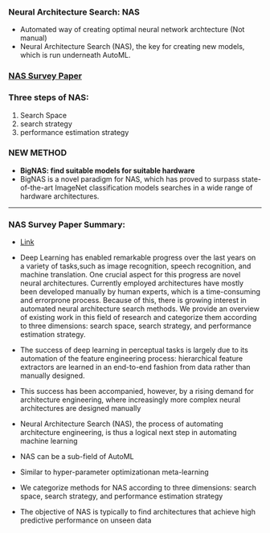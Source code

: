 ### Neural Architecture Search: NAS
- Automated way of creating optimal neural network archtecture (Not manual)
- Neural Architecture Search (NAS), the key for creating new models, which is run underneath AutoML.
### [NAS Survey Paper](https://jmlr.org/papers/v20/18-598.html)
### Three steps of NAS:
1. Search Space
2. search strategy
3. performance estimation strategy

### NEW METHOD
- **BigNAS: find suitable models for suitable hardware**
- BigNAS is a novel paradigm for NAS, which has proved to surpass state-of-the-art ImageNet classification models 
searches in a wide range of hardware architectures.

-------------------------------------------------------------------------------------------------------------------
### NAS Survey Paper Summary: 
- [Link](https://jmlr.org/papers/volume20/18-598/18-598.pdf)
- Deep Learning has enabled remarkable progress over the last years on a variety of tasks,such as image recognition, speech recognition, and machine translation.
One crucial aspect for this progress are novel neural architectures. Currently employed architectures have
mostly been developed manually by human experts, which is a time-consuming and errorprone process. Because of this, 
there is growing interest in automated neural architecture search methods. We provide an overview of existing work in this field of 
research and categorize them according to three dimensions: search space, search strategy, and performance estimation strategy.
- The success of deep learning in perceptual tasks is largely due to its automation of the
feature engineering process: hierarchical feature extractors are learned in an end-to-end
fashion from data rather than manually designed.

- This success has been accompanied,
however, by a rising demand for architecture engineering, where increasingly more complex
neural architectures are designed manually
- Neural Architecture Search (NAS), the process
of automating architecture engineering, is thus a logical next step in automating machine
learning
- NAS can be a sub-field of AutoML
- Similar to hyper-parameter optimizationan meta-learning
- We categorize methods for NAS according to three dimensions: search space, search strategy,
and performance estimation strategy
- The objective of NAS is typically to find
architectures that achieve high predictive performance on unseen data


